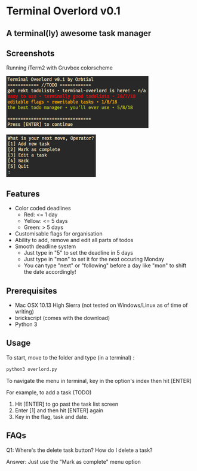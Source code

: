 # Terminal Overlord v0.1
## A terminal(ly) awesome task manager

## Screenshots
Running iTerm2 with Gruvbox colorscheme

![alt-text](https://github.com/Orbtial/terminal-overlord/blob/master/Screenshots/terminal-overlord%20screenshot(1).png "Task list screen")

![alt-text](https://github.com/Orbtial/terminal-overlord/blob/master/Screenshots/terminal-overlord%20screenshot(2).png "Operator menu screen")

## Features
* Color coded deadlines
	* Red: <= 1 day
	* Yellow: <= 5 days
	* Green: > 5 days
* Customisable flags for organisation
* Ability to add, remove and edit all parts of todos
* Smooth deadline system
	* Just type in "5" to set the deadline in 5 days
	* Just type in "mon" to set it for the next occuring Monday
	* You can type "next" or "following" before a day like "mon" to shift the date accordingly!
	
## Prerequisites
* Mac OSX 10.13 High Sierra (not tested on Windows/Linux as of time of writing)
* brickscript (comes with the download)
* Python 3

## Usage
To start, move to the folder and type (in a terminal) :
```bash
python3 overlord.py
```

To navigate the menu in terminal, key in the option's index then hit [ENTER]

For example, to add a task (TODO)
1. Hit [ENTER] to go past the task list screen
2. Enter [1] and then hit [ENTER] again
3. Key in the flag, task and date.

## FAQs
Q1: Where's the delete task button? How do I delete a task?

Answer: Just use the "Mark as complete" menu option
